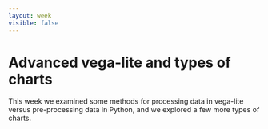 ```yaml
---
layout: week
visible: false
---
```


# Advanced vega-lite and types of charts

This week we examined some methods for processing data in vega-lite versus pre-processing data in Python, and we explored a few more types of charts.
